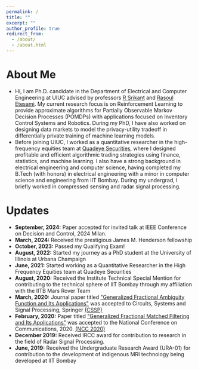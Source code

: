 ```yaml
---
permalink: /
title: ""
excerpt: ""
author_profile: true
redirect_from: 
  - /about/
  - /about.html
---
```




# About Me
* Hi, I am Ph.D. candidate in the Department of Electrical and Computer Engineering at UIUC advised by professors [R Srikant](https://sites.google.com/a/illinois.edu/srikant/home) and [Rasoul Etesami](http://etesami.ise.illinois.edu/). My current research focus is on Reinforcement Learning to provide approximate algorithms for Partially Observable Markov Decision Processes (POMDPs) with applications focused on Inventory Control Systems and Robotics. During my PhD, I have also worked on designing data markets to model the privacy-utility tradeoff in differentially private training of machine learning models.
* Before joining UIUC, I worked as a quantitative researcher in the high-frequency equities team at [Quadeye Securities](https://www.quadeye.com/), where I designed profitable and efficient algorithmic trading strategies using finance, statistics, and machine learning. I also have a strong background in electrical engineering and computer science, having completed my B.Tech (with honors) in electrical engineering with a minor in computer science and engineering from IIT Bombay. During my undergrad, I briefly worked in compressed sensing and radar signal processing.

# Updates
* <b>September, 2024:</b> Paper accepted for invited talk at IEEE Conference on Decision and Control, 2024 Milan. 
* <b>March, 2024:</b> Received the prestigious James M. Henderson fellowship 
* <b>October, 2023:</b> Passed my Qualifying Exam!
* <b>August, 2022:</b> Started my journey as a PhD student at the University of Illinois at Urbana Champaign
* <b>June, 2021:</b> Started working as a Quantitative Researcher in the High Frequency Equities team at Quadeye Securities
* <b>August, 2020:</b> Received the Institute Technical Special Mention for contributing to the technical sphere of IIT Bombay through my affiliation with the IITB Mars Rover Team 
* <b>March, 2020:</b> Journal paper titled ["Generalized Fractional Ambiguity Function and Its Applications"](http://ameyanjarlekar.github.io/files/GFAF.pdf) was accepted to Circuits, Systems and Signal Processing, Springer [(CSSP)](https://www.springer.com/journal/34)
* <b>February, 2020:</b> Paper titled ["Generalized Fractional Matched Filtering and Its Applications"](http://ameyanjarlekar.github.io/files/GFMF.pdf) was accepted to the National Conference on Communications, 2020. [(NCC 2020)](http://www.ncc2020.iitkgp.ac.in/)
* <b>December 2019:</b> Received IRCC award for contribution to research in the field of Radar Signal Processing. 
* <b>June, 2019:</b> Received the Undergraduate Research Award (URA-01) for contribution to the development of indigenous MRI technology being developed at IIT Bombay
